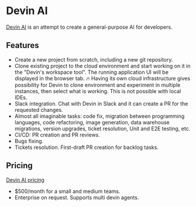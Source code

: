 # Devin AI

[Devin AI](https://devin.ai/) is an attempt to create a general-purpose AI for developers.

## Features
- Create a new project from scratch, including a new git repository.
- Clone existing project to the cloud environment and start working on it in the "Devin's workspace tool".
  The running application UI will be displayed in the browser tab.
  🔥 Having its own cloud infrastructure gives possibility for Devin to clone environment and experiment in multiple instances, then select what is working.
  This is not possible with local IDEs.
- Slack integration. Chat with Devin in Slack and it can create a PR for the requested changes.
- Almost all imaginable tasks: code fix, migration between programming languages, code refactoring, image generation, data warehouse migrations, version upgrades, ticket resolution, Unit and E2E testing, etc.
- CI/CD: PR creation and PR reviews.
- Bugs fixing.
- Tickets resolution. First-draft PR creation for backlog tasks.

## Pricing

[Devin AI pricing](https://devin.ai/pricing)

- $500/month for a small and medium teams.
- Enterprise on request. Supports multi devin agents.